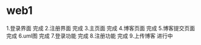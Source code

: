 # web1

1.登录界面       完成
2.注册界面       完成
3.主页面         完成
4.博客页面       完成
5.博客提交页面   完成
6.uml图          完成
7.登录功能       完成
8.注册功能       完成
9.上传博客       进行中
